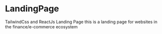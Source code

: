 # LandingPage
TailwindCss and ReactJs Landing Page
this is a landing page for websites in the finance/e-commerce ecosystem

